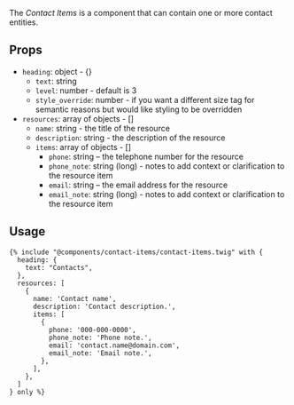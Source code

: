 
The *Contact Items* is a component that can contain one or more contact entities.

## Props
- `heading`: object - {}
    - `text`: string
    - `level`: number - default is 3
    - `style_override`: number - if you want a different size tag for semantic reasons but would like styling to be overridden
- `resources`: array of objects - []
    - `name`: string - the title of the resource
    - `description`: string - the description of the resource
    - `items`: array of objects - []
      - `phone`: string – the telephone number for the resource
      - `phone_note`: string (long) - notes to add context or clarification to the resource item
      - `email`: string – the email address for the resource
      - `email_note`: string (long) - notes to add context or clarification to the resource item

## Usage

```twig
{% include "@components/contact-items/contact-items.twig" with {
  heading: {
    text: "Contacts",
  },
  resources: [
    {
      name: 'Contact name',
      description: 'Contact description.',
      items: [
        {
          phone: '000-000-0000',
          phone_note: 'Phone note.',
          email: 'contact.name@domain.com',
          email_note: 'Email note.',
        },
      ],
    },
  ]
} only %}
```
